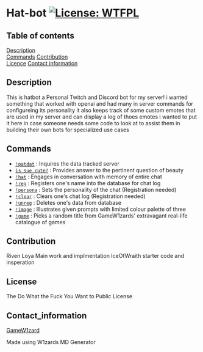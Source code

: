 # Hat-bot [![License: WTFPL](https://img.shields.io/badge/License-WTFPL-brightgreen.svg)](http://www.wtfpl.net/about/)
      
 
 ## Table of contents 
 [Description](#description)   
 [Commands](#Commands)
 [Contribution](#contribution)  
 [Licence](#license) 
 [Contact information](#contact_information)

      
 
 ## Description 
 This is hatbot a Personal Twitch and Discord bot for my server!
 i wanted something that worked with openai and had many in server commands for configureing its personality
 it also keeps track of some custom emotes that are used in my server and can display a log of thoes emotes 
 i wanted to put it here in case someone needs some code to look at to assist them in building their own bots for specialized use cases

 ## Commands
- [`!patdat`](#patdat) : Inquires the data tracked server
- [`is sue cute?`](#sue) : Provides answer to the pertinent question of beauty
- [`!hat`](#hat) : Engages in conversation with memory of entire chat
- [`!reg`](#reg) : Registers one's name into the database for chat log
- [`!persona`](#persona) : Sets the personality of the chat (Registration needed)
- [`!clear`](#clear) : Clears one's chat log (Registration needed)
- [`!unreg`](#unreg) : Deletes one's data from database
- [`!image`](#image) : Illustrates given prompts with limited colour palette of three
- [`!game`](#game) : Picks a random title from GameW1zards' extravagant real-life catalogue of games

 ## Contribution 
 Riven Loya Main work and implmentation
 IceOfWraith starter code and insperation

 ## License 
 The Do What the Fuck You Want to Public License
      
 
 ## Contact_information 
 [GameW1zard](https://github.com/GameW1zard) 
 
      
 
 Made using W1zards MD Generator